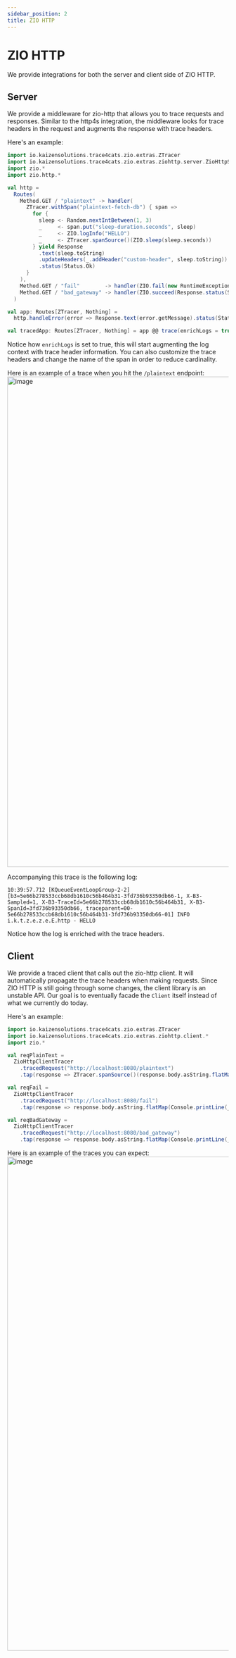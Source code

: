 ```yaml
---
sidebar_position: 2
title: ZIO HTTP
---
```


# ZIO HTTP
We provide integrations for both the server and client side of ZIO HTTP.

## Server
We provide a middleware for zio-http that allows you to trace requests and responses. Similar to the http4s integration,
the middleware looks for trace headers in the request and augments the response with trace headers. 

Here's an example:
```scala mdoc:compile-only
import io.kaizensolutions.trace4cats.zio.extras.ZTracer
import io.kaizensolutions.trace4cats.zio.extras.ziohttp.server.ZioHttpServerTracer.trace
import zio.*
import zio.http.*

val http =
  Routes(
    Method.GET / "plaintext" -> handler(
      ZTracer.withSpan("plaintext-fetch-db") { span =>
        for {
          sleep <- Random.nextIntBetween(1, 3)
          _     <- span.put("sleep-duration.seconds", sleep)
          _     <- ZIO.logInfo("HELLO")
          _     <- ZTracer.spanSource()(ZIO.sleep(sleep.seconds))
        } yield Response
          .text(sleep.toString)
          .updateHeaders(_.addHeader("custom-header", sleep.toString))
          .status(Status.Ok)
      }
    ),
    Method.GET / "fail"        -> handler(ZIO.fail(new RuntimeException("Error"))),
    Method.GET / "bad_gateway" -> handler(ZIO.succeed(Response.status(Status.BadGateway)))
  )

val app: Routes[ZTracer, Nothing] =
  http.handleError(error => Response.text(error.getMessage).status(Status.InternalServerError))

val tracedApp: Routes[ZTracer, Nothing] = app @@ trace(enrichLogs = true) // the tracing middleware
```

Notice how `enrichLogs` is set to true, this will start augmenting the log context with trace header information. You 
can also customize the trace headers and change the name of the span in order to reduce cardinality. 

Here is an example of a trace when you hit the `/plaintext` endpoint:
<img width="1114" alt="image" src="https://github.com/kaizen-solutions/trace4cats-zio-extras/assets/14280155/3ea7da5f-5ceb-43d5-a2d5-c51c88d776c9"></img>

Accompanying this trace is the following log:
```
10:39:57.712 [KQueueEventLoopGroup-2-2] [b3=5e66b278533ccb68db1610c56b464b31-3fd736b93350db66-1, X-B3-Sampled=1, X-B3-TraceId=5e66b278533ccb68db1610c56b464b31, X-B3-SpanId=3fd736b93350db66, traceparent=00-5e66b278533ccb68db1610c56b464b31-3fd736b93350db66-01] INFO  i.k.t.z.e.z.e.E.http - HELLO
```
Notice how the log is enriched with the trace headers.

## Client
We provide a traced client that calls out the zio-http client. It will automatically propagate the trace headers when making
requests. Since ZIO HTTP is still going through some changes, the client library is an unstable API. Our goal is to 
eventually facade the `Client` itself instead of what we currently do today.

Here's an example:
```scala mdoc:compile-only
import io.kaizensolutions.trace4cats.zio.extras.ZTracer
import io.kaizensolutions.trace4cats.zio.extras.ziohttp.client.*
import zio.*

val reqPlainText =
  ZioHttpClientTracer
    .tracedRequest("http://localhost:8080/plaintext")
    .tap(response => ZTracer.spanSource()(response.body.asString.flatMap(Console.printLine(_))))

val reqFail =
  ZioHttpClientTracer
    .tracedRequest("http://localhost:8080/fail")
    .tap(response => response.body.asString.flatMap(Console.printLine(_)))

val reqBadGateway =
  ZioHttpClientTracer
    .tracedRequest("http://localhost:8080/bad_gateway")
    .tap(response => response.body.asString.flatMap(Console.printLine(_)))
```

Here is an example of the traces you can expect:
<img width="1122" alt="image" src="https://github.com/kaizen-solutions/trace4cats-zio-extras/assets/14280155/8028bdc0-1246-4bf2-9f56-5f08763059f5"></img>
